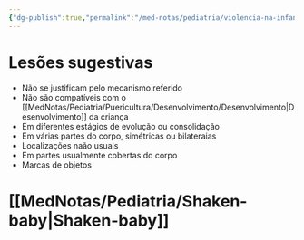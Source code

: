 ```yaml
---
{"dg-publish":true,"permalink":"/med-notas/pediatria/violencia-na-infancia/","tags":["review"]}
---
```


# Lesões sugestivas
- Não se justificam pelo mecanismo referido
- Não são compatíveis com o [[MedNotas/Pediatria/Puericultura/Desenvolvimento/Desenvolvimento\|Desenvolvimento]] da criança
- Em diferentes estágios de evolução  ou consolidação
- Em várias partes do corpo, simétricas ou bilateraias
- Localizações naão usuais
- Em partes usualmente cobertas do corpo
- Marcas de objetos

# [[MedNotas/Pediatria/Shaken-baby\|Shaken-baby]]
